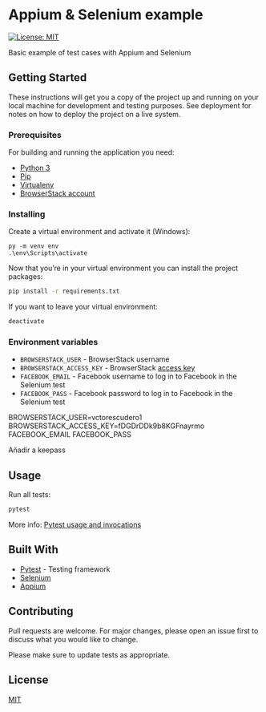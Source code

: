 # Appium & Selenium example

[![License: MIT](https://img.shields.io/badge/License-MIT-yellow.svg)](https://opensource.org/licenses/MIT)

Basic example of test cases with Appium and Selenium

## Getting Started

These instructions will get you a copy of the project up and running on your local machine for development and testing purposes. See deployment for notes on how to deploy the project on a live system.

### Prerequisites

For building and running the application you need:

- [Python 3](https://www.python.org/) 
- [Pip](https://pip.pypa.io/en/stable/)
- [Virtualenv](https://virtualenv.pypa.io/en/stable/)
- [BrowserStack account](https://www.browserstack.com/)

### Installing

Create a virtual environment and activate it (Windows):

```shell
py -m venv env
.\env\Scripts\activate
```

Now that you’re in your virtual environment you can install the project packages:

```bash
pip install -r requirements.txt
```

If you want to leave your virtual environment:

```bash
deactivate
```
### Environment variables

* `BROWSERSTACK_USER` - BrowserStack username
* `BROWSERSTACK_ACCESS_KEY` - BrowserStack [access key](https://www.browserstack.com/app-automate/rest-api)
* `FACEBOOK_EMAIL` - Facebook username to log in to Facebook in the Selenium test
* `FACEBOOK_PASS` - Facebook password to log in to Facebook in the Selenium test

BROWSERSTACK_USER=vctorescudero1
BROWSERSTACK_ACCESS_KEY=fDGDrDDk9b8KGFnayrmo
FACEBOOK_EMAIL
FACEBOOK_PASS

Añadir a keepass

## Usage

Run all tests:

```python
pytest
```

More info: [Pytest usage and invocations](http://doc.pytest.org/en/latest/usage.html)

## Built With

* [Pytest](https://docs.pytest.org/en/latest/contents.html) - Testing framework
* [Selenium](https://selenium.dev/)
* [Appium](http://appium.io/)

## Contributing

Pull requests are welcome. For major changes, please open an issue first to discuss what you would like to change.

Please make sure to update tests as appropriate.

## License

[MIT](https://choosealicense.com/licenses/mit/)
